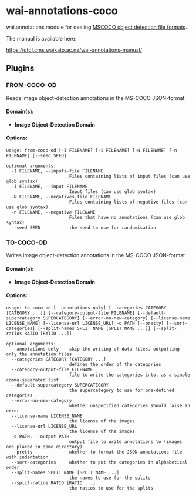 # wai-annotations-coco
wai.annotations module for dealing [MSCOCO object detection file formats](https://cocodataset.org/#format-data).

The manual is available here:

https://ufdl.cms.waikato.ac.nz/wai-annotations-manual/

## Plugins
### FROM-COCO-OD
Reads image object-detection annotations in the MS-COCO JSON-format

#### Domain(s):
- **Image Object-Detection Domain**

#### Options:
```
usage: from-coco-od [-I FILENAME] [-i FILENAME] [-N FILENAME] [-n FILENAME] [--seed SEED]

optional arguments:
  -I FILENAME, --inputs-file FILENAME
                        Files containing lists of input files (can use glob syntax)
  -i FILENAME, --input FILENAME
                        Input files (can use glob syntax)
  -N FILENAME, --negatives-file FILENAME
                        Files containing lists of negative files (can use glob syntax)
  -n FILENAME, --negative FILENAME
                        Files that have no annotations (can use glob syntax)
  --seed SEED           the seed to use for randomisation
```

### TO-COCO-OD
Writes image object-detection annotations in the MS-COCO JSON-format

#### Domain(s):
- **Image Object-Detection Domain**

#### Options:
```
usage: to-coco-od [--annotations-only] [--categories CATEGORY [CATEGORY ...]] [--category-output-file FILENAME] [--default-supercategory SUPERCATEGORY] [--error-on-new-category] [--license-name LICENSE_NAME] [--license-url LICENSE_URL] -o PATH [--pretty] [--sort-categories] [--split-names SPLIT NAME [SPLIT NAME ...]] [--split-ratios RATIO [RATIO ...]]

optional arguments:
  --annotations-only    skip the writing of data files, outputting only the annotation files
  --categories CATEGORY [CATEGORY ...]
                        defines the order of the categories
  --category-output-file FILENAME
                        file to write the categories into, as a simple comma-separated list
  --default-supercategory SUPERCATEGORY
                        the supercategory to use for pre-defined categories
  --error-on-new-category
                        whether unspecified categories should raise an error
  --license-name LICENSE_NAME
                        the license of the images
  --license-url LICENSE_URL
                        the license of the images
  -o PATH, --output PATH
                        output file to write annotations to (images are placed in same directory)
  --pretty              whether to format the JSON annotations file with indentation
  --sort-categories     whether to put the categories in alphabetical order
  --split-names SPLIT NAME [SPLIT NAME ...]
                        the names to use for the splits
  --split-ratios RATIO [RATIO ...]
                        the ratios to use for the splits
```
